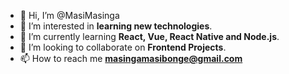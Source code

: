 - 👋 Hi, I’m @MasiMasinga
- 👀 I’m interested in **learning new technologies**.
- 🌱 I’m currently learning **React, Vue, React Native and Node.js**.
- 💞️ I’m looking to collaborate on **Frontend Projects**.
- 📫 How to reach me **masingamasibonge@gmail.com**

<!---
MasiMasinga/MasiMasinga is a ✨ special ✨ repository because its `README.md` (this file) appears on your GitHub profile.
You can click the Preview link to take a look at your changes.
--->
